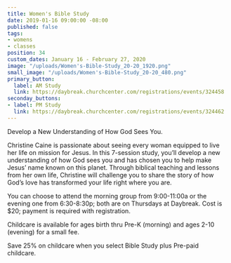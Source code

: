 ```yaml
---
title: Women's Bible Study
date: 2019-01-16 09:00:00 -08:00
published: false
tags:
- womens
- classes
position: 34
custom_dates: January 16 - February 27, 2020
image: "/uploads/Women's-Bible-Study_20-20_1920.png"
small_image: "/uploads/Women's-Bible-Study_20-20_480.png"
primary_button:
  label: AM Study
  link: https://daybreak.churchcenter.com/registrations/events/324458
seconday_buttons:
- label: PM Study
  link: https://daybreak.churchcenter.com/registrations/events/324462
---
```


Develop a New Understanding of How God Sees You.

Christine Caine is passionate about seeing every woman equipped to live her life on mission for Jesus. In this 7-session study, you’ll develop a new understanding of how God sees you and has chosen you to help make Jesus’ name known on this planet. Through biblical teaching and lessons from her own life, Christine will challenge you to share the story of how God’s love has transformed your life right where you are.

You can choose to attend the morning group from 9:00-11:00a or the evening one from 6:30-8:30p; both are on Thursdays at Daybreak. Cost is $20; payment is required with registration.

Childcare is available for ages birth thru Pre-K (morning) and ages 2-10 (evening) for a small fee.

Save 25% on childcare when you select Bible Study plus Pre-paid childcare.